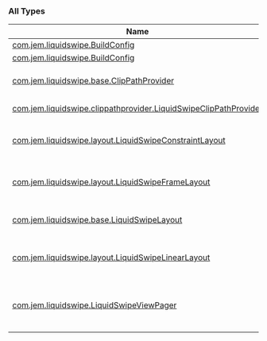 

### All Types

| Name | Summary |
|---|---|
| [com.jem.liquidswipe.BuildConfig](../com.jem.liquidswipe/-build-config/index.md) |  |
| [com.jem.liquidswipe.BuildConfig](../com.jem.liquidswipe/-build-config/index.md) |  |
| [com.jem.liquidswipe.base.ClipPathProvider](../com.jem.liquidswipe.base/-clip-path-provider/index.md) | Abstract class that should be extended by other ClipPathProvider classes. |
| [com.jem.liquidswipe.clippathprovider.LiquidSwipeClipPathProvider](../com.jem.liquidswipe.clippathprovider/-liquid-swipe-clip-path-provider/index.md) | [ClipPathProvider](../com.jem.liquidswipe.base/-clip-path-provider/index.md) which provides LiquidSwipe path. |
| [com.jem.liquidswipe.layout.LiquidSwipeConstraintLayout](../com.jem.liquidswipe.layout/-liquid-swipe-constraint-layout/index.md) | `LiquidSwipeConstraintLayout` is a custom [ConstraintLayout](#) that implements [LiquidSwipeLayout](../com.jem.liquidswipe.base/-liquid-swipe-layout/index.md). |
| [com.jem.liquidswipe.layout.LiquidSwipeFrameLayout](../com.jem.liquidswipe.layout/-liquid-swipe-frame-layout/index.md) | `LiquidSwipeFrameLayout` is a custom [FrameLayout](#) that implements [LiquidSwipeLayout](../com.jem.liquidswipe.base/-liquid-swipe-layout/index.md). |
| [com.jem.liquidswipe.base.LiquidSwipeLayout](../com.jem.liquidswipe.base/-liquid-swipe-layout/index.md) | LiquidSwipeLayout is the base interface for all the other LiquidSwipeLayouts |
| [com.jem.liquidswipe.layout.LiquidSwipeLinearLayout](../com.jem.liquidswipe.layout/-liquid-swipe-linear-layout/index.md) | `LiquidSwipeLinearLayout` is a custom [LinearLayout](#) that implements [LiquidSwipeLayout](../com.jem.liquidswipe.base/-liquid-swipe-layout/index.md). |
| [com.jem.liquidswipe.LiquidSwipeViewPager](../com.jem.liquidswipe/-liquid-swipe-view-pager/index.md) | `LiquidSwipeViewPager` is a custom [ViewPager](#) that uses a fixed scroller and uses a [LiquidSwipePageTransformer](../com.jem.liquidswipe/-liquid-swipe-view-pager/-liquid-swipe-page-transformer/index.md) as it's page transformer. |
